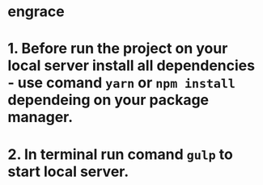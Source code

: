 # engrace

# 1. Before run the project on your local server install all dependencies - use comand `yarn` or `npm install` dependeing on your package manager. 

# 2. In terminal run comand `gulp` to start local server.
